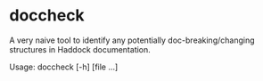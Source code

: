 doccheck
========

A very naive tool to identify any potentially doc-breaking/changing
structures in Haddock documentation.

Usage: doccheck [-h] [file ...]
